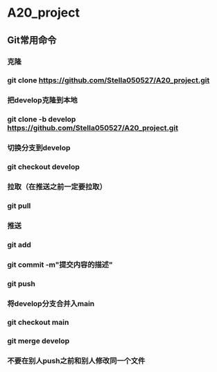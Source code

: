 # A20_project
## Git常用命令
### 克隆
### git clone https://github.com/Stella050527/A20_project.git
### 把develop克隆到本地
### git clone -b develop https://github.com/Stella050527/A20_project.git
### 切换分支到develop
### git checkout develop
### 拉取（在推送之前一定要拉取）
### git pull
### 推送
### git add
### git commit -m"提交内容的描述"
### git push
### 将develop分支合并入main
### git checkout main
### git merge develop

### 不要在别人push之前和别人修改同一个文件
